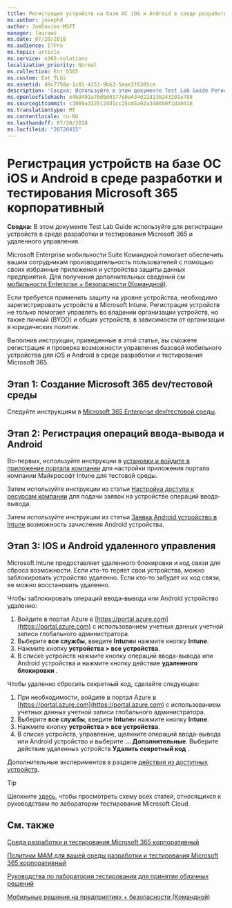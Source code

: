 ```yaml
---
title: Регистрация устройств на базе ОС iOS и Android в среде разработки и тестирования Microsoft 365 корпоративный
ms.author: josephd
author: JoeDavies-MSFT
manager: laurawi
ms.date: 07/20/2018
ms.audience: ITPro
ms.topic: article
ms.service: o365-solutions
localization_priority: Normal
ms.collection: Ent_O365
ms.custom: Ent_TLGs
ms.assetid: 49c7758a-1c01-4153-9b63-5eae3f6305ce
description: 'Сводка: Используйте в этом документе Test Lab Guide Регистрация устройств в среде разработки и тестирования Microsoft 365 и удаленного управления.'
ms.openlocfilehash: e4b8491a70d0d0177e0a434d228136243201e788
ms.sourcegitcommit: c3869a332512dd1cc25cd5a92a340050f1da0418
ms.translationtype: MT
ms.contentlocale: ru-RU
ms.lasthandoff: 07/20/2018
ms.locfileid: "20720415"
---
```

# <a name="enroll-ios-and-android-devices-in-your-microsoft-365-enterprise-devtest-environment"></a>Регистрация устройств на базе ОС iOS и Android в среде разработки и тестирования Microsoft 365 корпоративный

 **Сводка:** В этом документе Test Lab Guide используйте для регистрации устройств в среде разработки и тестирования Microsoft 365 и удаленного управления.
  
Microsoft Enterprise мобильности Suite Командной помогает обеспечить вашим сотрудникам производительность пользователей с помощью своих избранные приложения и устройства защиты данных предприятия. Для получения дополнительных сведений см [мобильности Enterprise + безопасности (Командной)](https://www.microsoft.com/cloud-platform/enterprise-mobility-security).
  
Если требуется применить защиту на уровне устройства, необходимо зарегистрировать устройств в Microsoft Intune. Регистрация устройств не только помогает управлять во владении организации устройств, но также личный (BYOD) и общих устройств, в зависимости от организации в юридических политик.
  
Выполнив инструкции, приведенные в этой статье, вы сможете регистрация и проверка возможности управления базовой мобильного устройства для iOS и Android в среде разработки и тестирования Microsoft 365.
  
## <a name="phase-1-create-your-microsoft-365-devtest-environment"></a>Этап 1: Создание Microsoft 365 dev/тестовой среды

Следуйте инструкциям в [Microsoft 365 Enterprise dev/тестовой среды](the-microsoft-365-enterprise-dev-test-environment.md).
  
## <a name="phase-2-enroll-your-ios-and-android-devices"></a>Этап 2: Регистрация операций ввода-вывода и Android

Во-первых, используйте инструкции в [установки и войдите в приложение портала компании](https://docs.microsoft.com/intune-user-help/install-and-sign-in-to-the-intune-company-portal-app-ios) для настройки приложения портала компании Майкрософт Intune для тестовой среды.

Затем используйте инструкции из статьи [Настройка доступа к ресурсам компании](https://docs.microsoft.com/intune-user-help/enroll-your-device-in-intune-ios) для подачи заявок на устройстве операций ввода-вывода.

Затем используйте инструкции из статьи [Заявка Android устройство в Intune](https://docs.microsoft.com/intune-user-help/enroll-your-device-in-intune-android) возможность зачисления Android устройства.

## <a name="phase-3-manage-your-ios-and-android-devices-remotely"></a>Этап 3: IOS и Android удаленного управления

Microsoft Intune предоставляет удаленного блокировки и код связи для сброса возможности. Если кто-то теряет свои устройства, можно заблокировать устройство удаленно. Если кто-то забудет их код связи, ее можно восстановить удаленно.
  
Чтобы заблокировать операций ввода-вывода или Android устройство удаленно:

1. Войдите в портал Azure в [https://portal.azure.com](https://portal.azure.com) с использованием учетных данных учетной записи глобального администратора.
2. Выберите **все службы**, введите **Intune**и нажмите кнопку **Intune**.
3. Нажмите кнопку **устройства > все устройства**.
4. В списке устройств нажмите кнопку операций ввода-вывода или Android устройства и нажмите кнопку действие **удаленного блокировки** .

    
Чтобы удаленно сбросить секретный код, сделайте следующее:

1. При необходимости, войдите в портал Azure в [https://portal.azure.com](https://portal.azure.com) с использованием учетных данных учетной записи глобального администратора.
2. Выберите **все службы**, введите **Intune**и нажмите кнопку **Intune**.
3. Нажмите кнопку **устройства > все устройства**.
4. В списке устройств, управление, щелкните операций ввода-вывода или Android устройство и выберите **... Дополнительные**. Выберите действие удаленных устройств **Удалить секретный код** .

Дополнительные экспериментов в разделе [действия из доступных устройств](https://docs.microsoft.com/intune/device-management#available-device-actions).

    

> [!TIP]
> Щелкните [здесь](http://aka.ms/catlgstack), чтобы просмотреть схему всех статей, относящихся к руководствам по лаборатории тестирования Microsoft Cloud.
  
## <a name="see-also"></a>См. также

[Среда разработки и тестирования Microsoft 365 корпоративный](the-microsoft-365-enterprise-dev-test-environment.md)
  
[Политики MAM для вашей среды разработки и тестирования Microsoft 365 корпоративный](mam-policies-for-your-microsoft-365-enterprise-dev-test-environment.md)
  
[Руководства по лаборатории тестирования для принятия облачных решений](cloud-adoption-test-lab-guides-tlgs.md)

[Мобильные решения на предприятиях + безопасности (Командной)](https://www.microsoft.com/cloud-platform/enterprise-mobility-security)


